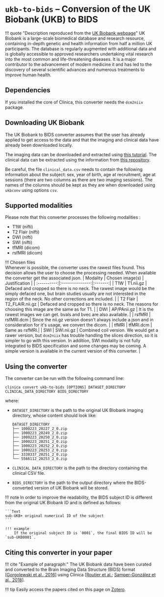 <!-- markdownlint-disable MD046 -->
# `ukb-to-bids` – Conversion of the UK Biobank (UKB) to BIDS

!!! quote "Description reproduced from the [UK Biobank webpage](https://www.ukbiobank.ac.uk/)"
    UK Biobank is a large-scale biomedical database and research resource, containing in-depth genetic and health information from half a million UK participants. The database is regularly augmented with additional data and is globally accessible to approved researchers undertaking vital research into the most common and life-threatening diseases. It is a major contributor to the advancement of modern medicine it and has led to the discovery of several scientific advances and numerous treatments to improve human health.

## Dependencies

If you installed the core of Clinica, this converter needs the `dcm2niix` package.

## Downloading UK Biobank

The UK Biobank to BIDS converter assumes that the user has already applied to get access to the data and that the imaging and clinical data have already been downloaded locally.

The imaging data can be downloaded and extracted using [this tutorial](https://biobank.ctsu.ox.ac.uk/~bbdatan/Accessing_UKB_data_v2.3.pdf). The clinical data can be extracted using the information from [this repository](https://github.com/kenhanscombe/ukbtools).

Be careful, the file `clinical_data.csv` needs to contain the following information about the subject: sex, year of birth, age at recruitment, age at sessions (there are two columns as there are two imaging sessions). The names of the columns should be kept as they are when downloaded using `ukbconv` using options `csv`.

## Supported modalities

Please note that this converter processes the following modalities : 
- T1W (nifti)
- T2 Flair (nifti)
- DWI (nifti)
- SWI (nifti)
- tfMRI (dicom)
- rsfMRI (dicom)

!!! Chosen files    
    Whenever is possible, the converter uses the rawest files found. This decision allows the user to choose the processing needed. When available the converter get the associated json.
| Modality    | Chosen image(s) | Justification |
| :----------:|:---------------:|:-------:|
| T1W                     | T1.nii.gz       | Defaced and cropped so there is no neck. The rawest image would be the simply defaced one, but brain studies usually are not interested in the region of the neck. No other corrections are included. |
| T2 Flair    | T2_FLAIR.nii.gz | Defaced and cropped so there is no neck. The reasons for choosing this image are the same as for T1. |
| DWI         | AP/PAnii.gz     | It is the rawest images we can get. bvals and bvec are also available. |
| rsfMRI      | rsfMRI.dcm | Since the nii.gz version doesn't always include a json and in consideration for it's usage, we convert the dicom. |
| tfMRI       | tfMRI.dcm   | Same as rsfMRI.|
| SWI         | SWI.nii.gz      | Combined coil version. We would get a rawer version, but `dcm2niix` has trouble handling the slices direction, so it is simpler to go with this version. In addition, SWI modality is not fully integrated to BIDS specification and some changes may be coming. A simple version is available in the current version of this converter. | 
    

## Using the converter

The converter can be run with the following command line:

```Text
clinica convert ukb-to-bids [OPTIONS] DATASET_DIRECTORY CLINICAL_DATA_DIRECTORY BIDS_DIRECTORY 
```

where:

- `DATASET_DIRECTORY` is the path to the original UK BIobank imaging directory, whose content should look like:

    ```text
    DATASET_DIRECTORY
    ├── 1000223_20227_2_0.zip
    ├── 1000223_20249_2_0.zip
    ├── 1000223_20250_2_0.zip
    ├── 1000223_20251_2_0.zip
    ├── 1000223_20252_2_0.zip
    ├── 1000223_20253_2_0.zip
    ├── 3338337_20251_2_0.zip
    └── 5566112_20253_2_0.zip
    ```

- `CLINICAL_DATA_DIRECTORY` is the path to the directory containing the clinical CSV file.

- `BIDS_DIRECTORY` is the path to the output directory where the BIDS-converted version of UK Biobank will be stored.

!!! note
    In order to improve the readability, the BIDS subject ID is different from the original UK Biobank ID and is defined as follows:

    ```Text
    sub-UKB+ original numerical ID of the subject
    ```

    !!! example
        If the original subject ID is `0001`, the final BIDS ID will be `sub-UKB0001`.

## Citing this converter in your paper

!!! cite "Example of paragraph:"
    The UK Biobank data have been curated and converted to the Brain Imaging Data Structure (BIDS) format [[Gorgolewski et al., 2016](https://doi.org/10.1038/sdata.2016.44)] using Clinica [[Routier et al.](https://hal.inria.fr/hal-02308126/); [Samper-González et al., 2018](https://doi.org/10.1016/j.neuroimage.2018.08.042)].

!!! tip
    Easily access the papers cited on this page on [Zotero](https://www.zotero.org/groups/2240070/clinica_aramislab/items/collectionKey/NASGJPVL).
